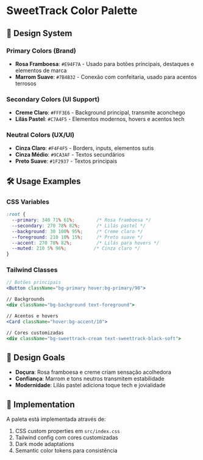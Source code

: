 # SweetTrack Color Palette

## 🎨 Design System

### Primary Colors (Brand)
- **Rosa Framboesa**: `#E94F7A` - Usado para botões principais, destaques e elementos de marca
- **Marrom Suave**: `#7B4B32` - Conexão com confeitaria, usado para acentos terrosos

### Secondary Colors (UI Support)
- **Creme Claro**: `#FFF3E6` - Background principal, transmite aconchego
- **Lilás Pastel**: `#C7A4F5` - Elementos modernos, hovers e acentos tech

### Neutral Colors (UX/UI)
- **Cinza Claro**: `#F4F4F5` - Borders, inputs, elementos sutis
- **Cinza Médio**: `#9CA3AF` - Textos secundários
- **Preto Suave**: `#1F2937` - Textos principais

## 🛠️ Usage Examples

### CSS Variables
```css
:root {
  --primary: 340 71% 61%;        /* Rosa framboesa */
  --secondary: 270 78% 82%;      /* Lilás pastel */
  --background: 30 100% 95%;     /* Creme claro */
  --foreground: 210 10% 15%;     /* Preto suave */
  --accent: 270 78% 82%;         /* Lilás para hovers */
  --muted: 210 5% 96%;          /* Cinza claro */
}
```

### Tailwind Classes
```jsx
// Botões principais
<Button className="bg-primary hover:bg-primary/90">

// Backgrounds
<div className="bg-background text-foreground">

// Acentos e hovers
<Card className="hover:bg-accent/10">

// Cores customizadas
<div className="bg-sweettrack-cream text-sweettrack-black-soft">
```

## 🎯 Design Goals
- **Doçura**: Rosa framboesa e creme criam sensação acolhedora
- **Confiança**: Marrom e tons neutros transmitem estabilidade
- **Modernidade**: Lilás pastel adiciona toque tech e jovialidade

## 📱 Implementation
A paleta está implementada através de:
1. CSS custom properties em `src/index.css`
2. Tailwind config com cores customizadas
3. Dark mode adaptations
4. Semantic color tokens para consistência
